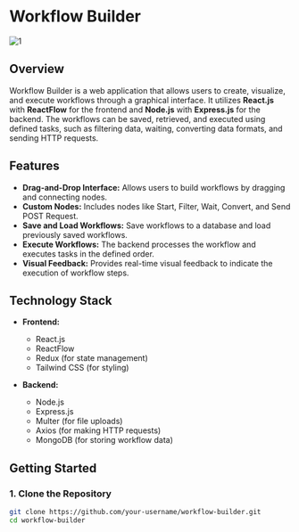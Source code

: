 # Workflow Builder

![1](https://github.com/user-attachments/assets/495e2b75-7432-46f0-9d88-587d5a13a01f)


## Overview

Workflow Builder is a web application that allows users to create, visualize, and execute workflows through a graphical interface. It utilizes **React.js** with **ReactFlow** for the frontend and **Node.js** with **Express.js** for the backend. The workflows can be saved, retrieved, and executed using defined tasks, such as filtering data, waiting, converting data formats, and sending HTTP requests.

## Features

- **Drag-and-Drop Interface:** Allows users to build workflows by dragging and connecting nodes.
- **Custom Nodes:** Includes nodes like Start, Filter, Wait, Convert, and Send POST Request.
- **Save and Load Workflows:** Save workflows to a database and load previously saved workflows.
- **Execute Workflows:** The backend processes the workflow and executes tasks in the defined order.
- **Visual Feedback:** Provides real-time visual feedback to indicate the execution of workflow steps.

## Technology Stack

- **Frontend:**
  - React.js
  - ReactFlow
  - Redux (for state management)
  - Tailwind CSS (for styling)

- **Backend:**
  - Node.js
  - Express.js
  - Multer (for file uploads)
  - Axios (for making HTTP requests)
  - MongoDB  (for storing workflow data)



## Getting Started

### 1. Clone the Repository

```bash
git clone https://github.com/your-username/workflow-builder.git
cd workflow-builder
